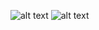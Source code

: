 ![alt text](https://thumbs.dreamstime.com/b/d-business-data-visualization-background-statistics-57770390.jpg)
![alt text](https://wallaby-survey.org/wp-content/uploads/2018/04/HIPASS-3D-Cube.jpg)
